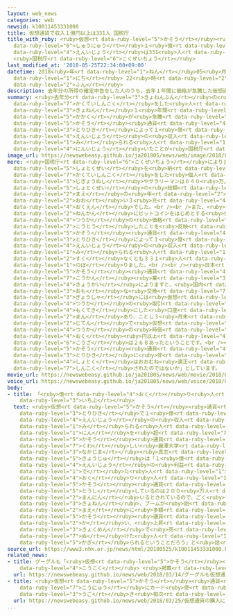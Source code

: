 ```yaml
---
layout: web_news
categories: web
newsid: k10011453331000
title: 仮想通貨で収入１億円以上は331人 国税庁
title_with_ruby: <ruby>仮想<rt data-ruby-level="5">かそう</rt></ruby><ruby>通貨<rt data-ruby-level="4">つうか</rt></ruby>で<ruby>収入<rt
  data-ruby-level="6">しゅうにゅう</rt></ruby>１<ruby>億<rt data-ruby-level="4">おく</rt></ruby><ruby>円以上<rt
  data-ruby-level="4">えんいじょう</rt></ruby>は331<ruby>人<rt data-ruby-level="1">にん</rt></ruby>
  <ruby>国税庁<rt data-ruby-level="6">こくぜいちょう</rt></ruby>
last_modified_at: '2018-05-25T22:34:00+09:00'
datetime: 2018<ruby>年<rt data-ruby-level="1">ねん</rt></ruby>05<ruby>月<rt data-ruby-level="1">がつ</rt></ruby>25<ruby>日<rt
  data-ruby-level="1">にち</rt></ruby> 22<ruby>時<rt data-ruby-level="2">じ</rt></ruby>34<ruby>分<rt
  data-ruby-level="2">ふん</rt></ruby>
description: 去年分の所得の確定申告をした人のうち、去年１年間に価格が急騰した仮想通貨の取引によって１億円以上の収入があったと見られる人が３００人以上いたことが国税庁のまとめでわかりました。
summary: <ruby>去年分<rt data-ruby-level="3">きょねんぶん</rt></ruby>の<ruby>所得<rt data-ruby-level="4">しょとく</rt></ruby>の<ruby>確定申告<rt
  data-ruby-level="7">かくていしんこく</rt></ruby>をした<ruby>人<rt data-ruby-level="1">ひと</rt></ruby>のうち、<ruby>去年<rt
  data-ruby-level="3">きょねん</rt></ruby>１<ruby>年間<rt data-ruby-level="2">ねんかん</rt></ruby>に<ruby>価格<rt
  data-ruby-level="5">かかく</rt></ruby>が<ruby>急騰<rt data-ruby-level="7">きゅうとう</rt></ruby>した<ruby>仮想<rt
  data-ruby-level="5">かそう</rt></ruby><ruby>通貨<rt data-ruby-level="4">つうか</rt></ruby>の<ruby>取引<rt
  data-ruby-level="3">とりひき</rt></ruby>によって１<ruby>億<rt data-ruby-level="4">おく</rt></ruby><ruby>円以上<rt
  data-ruby-level="4">えんいじょう</rt></ruby>の<ruby>収入<rt data-ruby-level="6">しゅうにゅう</rt></ruby>があったと<ruby>見<rt
  data-ruby-level="1">み</rt></ruby>られる<ruby>人<rt data-ruby-level="1">ひと</rt></ruby>が３００<ruby>人以上<rt
  data-ruby-level="4">にんいじょう</rt></ruby>いたことが<ruby>国税庁<rt data-ruby-level="6">こくぜいちょう</rt></ruby>のまとめでわかりました。
image_url: https://newswebeasy.github.io/ja201805/news/web/image/2018/05/25/K10011453331_1805252249_1805252249_01_02.jpg
more: <ruby>国税庁<rt data-ruby-level="6">こくぜいちょう</rt></ruby>によりますと、<ruby>去年分<rt data-ruby-level="3">きょねんぶん</rt></ruby>の<ruby>所得税<rt
  data-ruby-level="5">しょとくぜい</rt></ruby>を<ruby>納<rt data-ruby-level="6">おさ</rt></ruby>めるため<ruby>確定申告<rt
  data-ruby-level="7">かくていしんこく</rt></ruby>をした<ruby>個人<rt data-ruby-level="5">こじん</rt></ruby><ruby>事業主<rt
  data-ruby-level="3">じぎょうぬし</rt></ruby>やサラリーマンは６４０<ruby>万人<rt data-ruby-level="2">まんにん</rt></ruby>で、<ruby>所得税<rt
  data-ruby-level="5">しょとくぜい</rt></ruby>の<ruby>総額<rt data-ruby-level="5">そうがく</rt></ruby>は<ruby>前<rt
  data-ruby-level="2">まえ</rt></ruby>の<ruby>年<rt data-ruby-level="2">とし</rt></ruby>よりも４.６％<ruby>多<rt
  data-ruby-level="2">おお</rt></ruby>い３<ruby>兆<rt data-ruby-level="4">ちょう</rt></ruby>２０３７<ruby>億円<rt
  data-ruby-level="4">おくえん</rt></ruby>でした。<br /><br />また、<ruby>去年<rt data-ruby-level="3">きょねん</rt></ruby>１<ruby>年間<rt
  data-ruby-level="2">ねんかん</rt></ruby>にビットコインをはじめとする<ruby>仮想<rt data-ruby-level="5">かそう</rt></ruby><ruby>通貨<rt
  data-ruby-level="4">つうか</rt></ruby>の<ruby>価格<rt data-ruby-level="5">かかく</rt></ruby>が<ruby>高騰<rt
  data-ruby-level="7">こうとう</rt></ruby>したことを<ruby>反映<rt data-ruby-level="6">はんえい</rt></ruby>して、<ruby>仮想<rt
  data-ruby-level="5">かそう</rt></ruby><ruby>通貨<rt data-ruby-level="4">つうか</rt></ruby>の<ruby>取引<rt
  data-ruby-level="3">とりひき</rt></ruby>によって１<ruby>億<rt data-ruby-level="4">おく</rt></ruby><ruby>円以上<rt
  data-ruby-level="4">えんいじょう</rt></ruby>の<ruby>収入<rt data-ruby-level="6">しゅうにゅう</rt></ruby>があったと<ruby>見<rt
  data-ruby-level="1">み</rt></ruby>られる<ruby>人<rt data-ruby-level="1">ひと</rt></ruby>が<ruby>少<rt
  data-ruby-level="2">すく</rt></ruby>なくとも３３１<ruby>人<rt data-ruby-level="1">にん</rt></ruby>に<ruby>上<rt
  data-ruby-level="1">のぼ</rt></ruby>りました。<br /><br /><ruby>日本<rt data-ruby-level="1">にっぽん</rt></ruby><ruby>仮想<rt
  data-ruby-level="5">かそう</rt></ruby><ruby>通貨<rt data-ruby-level="4">つうか</rt></ruby><ruby>交換<rt
  data-ruby-level="7">こうかん</rt></ruby><ruby>業<rt data-ruby-level="3">ぎょう</rt></ruby><ruby>協会<rt
  data-ruby-level="4">きょうかい</rt></ruby>によりますと、<ruby>国内<rt data-ruby-level="2">こくない</rt></ruby>の<ruby>主<rt
  data-ruby-level="3">おも</rt></ruby>な<ruby>交換<rt data-ruby-level="7">こうかん</rt></ruby><ruby>業者<rt
  data-ruby-level="3">ぎょうしゃ</rt></ruby>には<ruby>仮想<rt data-ruby-level="5">かそう</rt></ruby><ruby>通貨<rt
  data-ruby-level="4">つうか</rt></ruby>の<ruby>取引<rt data-ruby-level="3">とりひき</rt></ruby>を<ruby>目的<rt
  data-ruby-level="4">もくてき</rt></ruby>にした<ruby>口座<rt data-ruby-level="6">こうざ</rt></ruby>が３５０<ruby>万<rt
  data-ruby-level="2">まん</rt></ruby>あり、ことし３<ruby>月末<rt data-ruby-level="4">がつまつ</rt></ruby>の<ruby>時点<rt
  data-ruby-level="2">じてん</rt></ruby>で<ruby>仮想<rt data-ruby-level="5">かそう</rt></ruby><ruby>通貨<rt
  data-ruby-level="4">つうか</rt></ruby>の<ruby>時価<rt data-ruby-level="5">じか</rt></ruby>が１<ruby>億<rt
  data-ruby-level="4">おく</rt></ruby><ruby>円以上<rt data-ruby-level="4">えんいじょう</rt></ruby>の<ruby>口座<rt
  data-ruby-level="6">こうざ</rt></ruby>は２６８あったということです。<br /><br /><ruby>国税庁<rt data-ruby-level="6">こくぜいちょう</rt></ruby>は「<ruby>仮想<rt
  data-ruby-level="5">かそう</rt></ruby><ruby>通貨<rt data-ruby-level="4">つうか</rt></ruby>の<ruby>取引<rt
  data-ruby-level="3">とりひき</rt></ruby>に<ruby>伴<rt data-ruby-level="7">ともな</rt></ruby>う<ruby>所得<rt
  data-ruby-level="4">しょとく</rt></ruby>はおおむね<ruby>適正<rt data-ruby-level="5">てきせい</rt></ruby>に<ruby>申告<rt
  data-ruby-level="7">しんこく</rt></ruby>されたのではないか」としています。
movie_url: https://newswebeasy.github.io/ja201805/news/web/movie/2018/05/25/k10011453331_201805260643_201805260721.mp4
voice_url: https://newswebeasy.github.io/ja201805/news/web/voice/2018/05/25/k10011453331_201805260643_201805260721.mp3
body:
- title: 「<ruby>億<rt data-ruby-level="4">おく</rt></ruby>り<ruby>人<rt data-ruby-level="1">じん</rt></ruby>」はごく<ruby>一部<rt
    data-ruby-level="3">いちぶ</rt></ruby>
  text: <ruby>仮想<rt data-ruby-level="5">かそう</rt></ruby><ruby>通貨<rt data-ruby-level="4">つうか</rt></ruby>の<ruby>取引<rt
    data-ruby-level="3">とりひき</rt></ruby>で１<ruby>億<rt data-ruby-level="4">おく</rt></ruby><ruby>円以上<rt
    data-ruby-level="4">えんいじょう</rt></ruby>の<ruby>収入<rt data-ruby-level="6">しゅうにゅう</rt></ruby>があったと<ruby>見<rt
    data-ruby-level="1">み</rt></ruby>られる<ruby>人<rt data-ruby-level="1">ひと</rt></ruby>が３００<ruby>人<rt
    data-ruby-level="1">にん</rt></ruby>を<ruby>超<rt data-ruby-level="7">こ</rt></ruby>えたことについて、<ruby>仮想<rt
    data-ruby-level="5">かそう</rt></ruby><ruby>通貨<rt data-ruby-level="4">つうか</rt></ruby>に<ruby>詳<rt
    data-ruby-level="7">くわ</rt></ruby>しい<ruby>麗澤大学<rt data-ruby-level="8">れいたくだいがく</rt></ruby>の<ruby>中島<rt
    data-ruby-level="3">なかじま</rt></ruby><ruby>真志<rt data-ruby-level="8">まさし</rt></ruby><ruby>教授<rt
    data-ruby-level="5">きょうじゅ</rt></ruby>は「１<ruby>億<rt data-ruby-level="4">おく</rt></ruby><ruby>円以上<rt
    data-ruby-level="4">えんいじょう</rt></ruby>の<ruby>利益<rt data-ruby-level="5">りえき</rt></ruby>が<ruby>出<rt
    data-ruby-level="1">で</rt></ruby>た<ruby>人<rt data-ruby-level="1">ひと</rt></ruby>は『<ruby>億<rt
    data-ruby-level="4">おく</rt></ruby>り<ruby>人<rt data-ruby-level="1">じん</rt></ruby>』ともてはやされたが、<ruby>仮想<rt
    data-ruby-level="5">かそう</rt></ruby><ruby>通貨<rt data-ruby-level="4">つうか</rt></ruby>に<ruby>投資<rt
    data-ruby-level="5">とうし</rt></ruby>しているのは２００<ruby>万人<rt data-ruby-level="2">まんにん</rt></ruby>から３００<ruby>万人<rt
    data-ruby-level="2">まんにん</rt></ruby>いるとされているので、ごく<ruby>一部<rt data-ruby-level="3">いちぶ</rt></ruby>だ。<ruby>去年<rt
    data-ruby-level="3">きょねん</rt></ruby>、ブームが<ruby>始<rt data-ruby-level="3">はじ</rt></ruby>まる<ruby>前<rt
    data-ruby-level="2">まえ</rt></ruby>に<ruby>多額<rt data-ruby-level="5">たがく</rt></ruby>の<ruby>仮想<rt
    data-ruby-level="5">かそう</rt></ruby><ruby>通貨<rt data-ruby-level="4">つうか</rt></ruby>を<ruby>買<rt
    data-ruby-level="2">か</rt></ruby>い、<ruby>上昇<rt data-ruby-level="7">じょうしょう</rt></ruby><ruby>局面<rt
    data-ruby-level="3">きょくめん</rt></ruby>で<ruby>売<rt data-ruby-level="2">う</rt></ruby>り<ruby>抜<rt
    data-ruby-level="7">ぬ</rt></ruby>けた<ruby>人<rt data-ruby-level="1">ひと</rt></ruby>に<ruby>限<rt
    data-ruby-level="5">かぎ</rt></ruby>られるということだろう」と<ruby>話<rt data-ruby-level="2">はな</rt></ruby>しています。
source_url: https://www3.nhk.or.jp/news/html/20180525/k10011453331000.html
related_news:
- title: グーグルも「<ruby>仮想<rt data-ruby-level="5">かそう</rt></ruby><ruby>通貨<rt data-ruby-level="4">つうか</rt></ruby>の<ruby>広告<rt
    data-ruby-level="4">こうこく</rt></ruby> <ruby>掲載<rt data-ruby-level="7">けいさい</rt></ruby>せず」
  url: https://newswebeasy.github.io/news/web/2018/03/14/グーグルも仮想通貨の広告-掲載せず
- title: <ruby>仮想<rt data-ruby-level="5">かそう</rt></ruby><ruby>通貨<rt data-ruby-level="4">つうか</rt></ruby>の<ruby>購入<rt
    data-ruby-level="7">こうにゅう</rt></ruby>にカード<ruby>使<rt data-ruby-level="3">つか</rt></ruby>えないようにする<ruby>動<rt
    data-ruby-level="3">うご</rt></ruby>き<ruby>相次<rt data-ruby-level="3">あいつ</rt></ruby>ぐ
  url: https://newswebeasy.github.io/news/web/2018/03/25/仮想通貨の購入にカード使えないようにする動き相次ぐ
...
```

